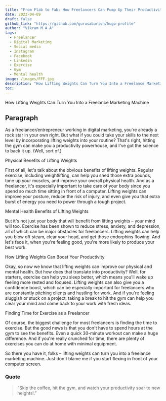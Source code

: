 ```yaml
---
title: "From Flab to Fab: How Freelancers Can Pump Up Their Productivity by Pumping Iron!"
date: 2023-04-09
draft: false
github_link: "https://github.com/gurusabarish/hugo-profile"
author: "Vikram M A A"
tags:
  - Freelancer
  - Digital Marketing
  - Social media
  - Instagram
  - Facebook
  - Linkedin
  - Exercise
  - Gym
  - Mental health
image: /images/FFF.jpg
description: "How Lifting Weights Can Turn You Into a Freelance Marketing Machine."
toc: 
---
```

How Lifting Weights Can Turn You Into a Freelance Marketing Machine
<!--more-->

## Paragraph

As a freelancer/entrepreneur working in digital marketing, you're already a rock star in your own right. But what if you could take your skills to the next level by incorporating lifting weights into your routine? That's right, hitting the gym can make you a productivity powerhouse, and I've got the science to back it up. (Well, sort of.)

Physical Benefits of Lifting Weights

First of all, let's talk about the obvious benefits of lifting weights. Regular exercise, including weightlifting, can help you shed those extra pounds, tone up your muscles, and improve your overall physical health. And as a freelancer, it's especially important to take care of your body since you spend so much time sitting in front of a computer. Lifting weights can improve your posture, reduce the risk of injury, and even give you that extra burst of energy you need to power through a tough project.

Mental Health Benefits of Lifting Weights

But it's not just your body that will benefit from lifting weights – your mind will too. Exercise has been shown to reduce stress, anxiety, and depression, all of which can be major obstacles for freelancers. Lifting weights can help you blow off steam, clear your head, and get those endorphins flowing. And let's face it, when you're feeling good, you're more likely to produce your best work.

How Lifting Weights Can Boost Your Productivity

Okay, so now we know that lifting weights can improve our physical and mental health. But how does that translate into productivity? Well, for starters, exercise can help you sleep better, which means you'll wake up feeling more rested and focused. Lifting weights can also give you a confidence boost, which can be especially important for freelancers who are constantly pitching clients and hustling for work. And if you're feeling sluggish or stuck on a project, taking a break to hit the gym can help you clear your mind and come back to your work with fresh ideas.

Finding Time for Exercise as a Freelancer

Of course, the biggest challenge for most freelancers is finding the time to exercise. But the good news is that you don't have to spend hours at the gym to see the benefits. Even a quick 30-minute workout can make a huge difference. And if you're really crunched for time, there are plenty of exercises you can do at home with minimal equipment.

So there you have it, folks – lifting weights can turn you into a freelance marketing machine. Just don't blame me if you start flexing in front of your computer screen.





### Quote


> “Skip the coffee, hit the gym, and watch your productivity soar to new heights!.”</p>


